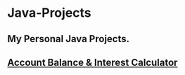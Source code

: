# Java-Projects

My Personal Java Projects.
-----------------------------------------------------------------------------------------------------------------------------------------
[Account Balance & Interest Calculator](Balance-Interest-Calculator/InterestCalculator.java)
-----------------------------------------------------------------------------------------------------------------------------------------
